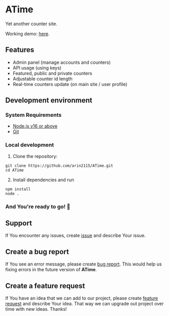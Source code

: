 # **ATime**

Yet another counter site.

Working demo: [here](https://atime.arindev.tech/).

## **Features**
- Admin panel (manage accounts and counters)
- API usage (using keys)
- Featured, public and private counters
- Adjustable counter id length
- Real-time counters update (on main site / user profile)

## **Development environment**
### System Requirements
- [Node.js v16 or above](https://nodejs.org/en/download/)
- [Git](https://git-scm.com/book/en/v2/Getting-Started-Installing-Git/)

### **Local development**
1. Clone the repository:
```shell
git clone https://github.com/arin2115/ATime.git
cd ATime
```
2. Install dependencies and run
```shell
npm install
node .
```
### And You're ready to go! :tada:

## **Support**
If You encounter any issues, create [issue](https://github.com/arin2115/ATime/issues) and describe Your issue.

## **Create a bug report**
If You see an error message, please create [bug report](https://github.com/arin2115/ATime/issues/new?labels=bug&template=bug_report.md). This would help us fixing errors in the future version of **ATime**.

## **Create a feature request**
If You have an idea that we can add to our project, please create [feature request](https://github.com/arin2115/ATime/issues/new?labels=enhancement&template=feature_request.md) and describe Your idea. That way we can upgrade out project over time with new ideas. Thanks!
